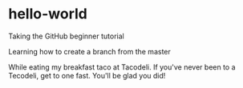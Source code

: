 # hello-world
Taking the GitHub beginner tutorial

Learning how to create a branch from the master

While eating my breakfast taco at Tacodeli. If you've never been to a Tecodeli, get to one fast. You'll be glad you did!
